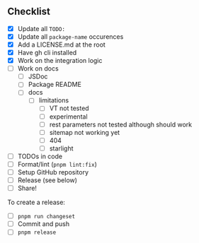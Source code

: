 ## Checklist

- [x] Update all `TODO:`
- [x] Update all `package-name` occurences
- [x] Add a LICENSE.md at the root
- [x] Have gh cli installed
- [x] Work on the integration logic
- [ ] Work on docs
  - [ ] JSDoc
  - [ ] Package README
  - [ ] docs
    - [ ] limitations
      - [ ] VT not tested
      - [ ] experimental
      - [ ] rest parameters not tested although should work
      - [ ] sitemap not working yet
      - [ ] 404
      - [ ] starlight
- [ ] TODOs in code
- [ ] Format/lint (`pnpm lint:fix`)
- [ ] Setup GitHub repository
- [ ] Release (see below)
- [ ] Share!

To create a release:
- [ ] `pnpm run changeset`
- [ ] Commit and push
- [ ] `pnpm release`
